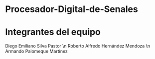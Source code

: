 # Procesador-Digital-de-Senales

# Integrantes del equipo
Diego Emiliano Silva Pastor \n
Roberto Alfredo Hernández Mendoza \n
Armando Palomeque Martínez
